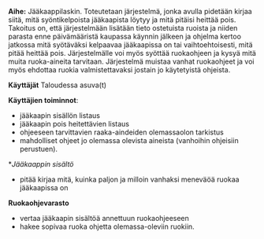 **Aihe:** Jääkaappilaskin. Toteutetaan järjestelmä, jonka avulla pidetään kirjaa siitä, mitä syöntikelpoista jääkaapista löytyy ja mitä pitäisi heittää pois. Takoitus on, että järjestelmään lisätään tieto ostetuista ruoista ja niiden parasta enne päivämääristä kaupassa käynnin jälkeen ja ohjelma kertoo jatkossa mitä syötäväksi kelpaavaa jääkaapissa on tai vaihtoehtoisesti, mitä pitää heittää pois. Järjestelmälle voi myös syöttää ruokaohjeen ja kysyä mitä muita ruoka-aineita tarvitaan. Järjestelmä muistaa vanhat ruokaohjeet ja voi myös ehdottaa ruokia valmistettavaksi jostain jo käytetyistä ohjeista.

**Käyttäjät**
Taloudessa asuva(t)

**Käyttäjien toiminnot**:
* jääkaapin sisällön listaus
* jääkaapin pois heitettävien listaus
* ohjeeseen tarvittavien raaka-aindeiden olemassaolon tarkistus
* mahdolliset ohjeet jo olemassa olevista aineista (vanhoihin ohjeisiin perustuen). 

**Jääkaappin sisältö*
* pitää kirjaa mitä, kuinka paljon ja milloin vanhaksi meneväöä ruokaa jääkaapissa on

**Ruokaohjevarasto**
* vertaa jääkaapin sisältöä annettuun ruokaohjeeseen
* hakee sopivaa ruoka ohjetta olemassa-oleviin ruokiin. 


